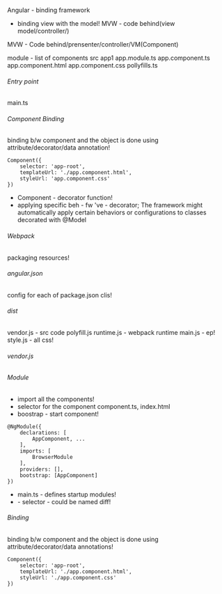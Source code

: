 Angular - binding framework
- binding view with the model!
 MVW - code behind(view model/controller/)

 MVW - Code behind/prensenter/controller/VM(Component)

 module - list of components
 src
    app1
        app.module.ts
        app.component.ts
        app.component.html
        app.component.css
    pollyfills.ts


###### Entry point
main.ts

###### Component Binding
binding b/w component and the object is done using attribute/decorator/data annotation!

```
Component({
    selector: 'app-root',
    templateUrl: './app.component.html',
    styleUrl: 'app.component.css'
})
```

- Component - decorator function!
- applying specific beh - fw 've  - decorator; The framework might automatically apply certain behaviors or configurations to classes decorated with @Model

###### Webpack
packaging resources!

###### angular.json
config for each of package.json clis!

###### dist
vendor.js - src code
polyfill.js
runtime.js - webpack runtime
main.js - ep!
style.js - all css!

###### vendor.js

###### Module
- import all the components!
- selector for the component
    component.ts, index.html
- boostrap - start component!

```
@NgModule({
    declarations: [
        AppComponent, ...
    ],
    imports: [
        BrowserModule
    ],
    providers: [],
    bootstrap: [AppComponent]
})
```
- main.ts - defines startup modules!
- <app-root> - selector - could be named diff!

###### Binding
binding b/w component and the object is done using attribute/decorator/data annotations!
```
Component({
    selector: 'app-root',
    templateUrl: './app.component.html',
    styleUrl: './app.component.css'
})
```